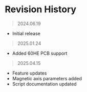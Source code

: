# Revision History

> 2024.06.19  
- Initial release

> 2025.01.24
- Added 60HE PCB support

> 2025.04.15
- Feature updates
- Magnetic axis parameters added
- Script documentation updated